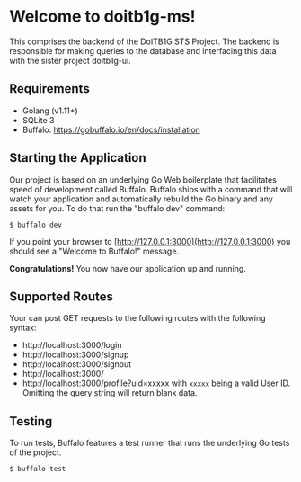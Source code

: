 # Welcome to doitb1g-ms!

This comprises the backend of the DoITB1G STS Project. The backend is responsible for making queries to the database and interfacing this data with the sister project doitb1g-ui. 

## Requirements

- Golang (v1.11+)
- SQLite 3
- Buffalo: https://gobuffalo.io/en/docs/installation

## Starting the Application

Our project is based on an underlying Go Web boilerplate that facilitates speed of development called Buffalo. Buffalo ships with a command that will watch your application and automatically rebuild the Go binary and any assets for you. To do that run the "buffalo dev" command:

	$ buffalo dev

If you point your browser to [http://127.0.0.1:3000](http://127.0.0.1:3000) you should see a "Welcome to Buffalo!" message.

**Congratulations!** You now have our application up and running.

## Supported Routes

Your can post GET requests to the following routes with the following syntax:

- http://localhost:3000/login
- http://localhost:3000/signup
- http://localhost:3000/signout
- http://localhost:3000/
- http://localhost:3000/profile?uid=xxxxx with `xxxxx` being a valid User ID. Omitting the query string will return blank data.

## Testing

To run tests, Buffalo features a test runner that runs the underlying Go tests of the project. 

	$ buffalo test

